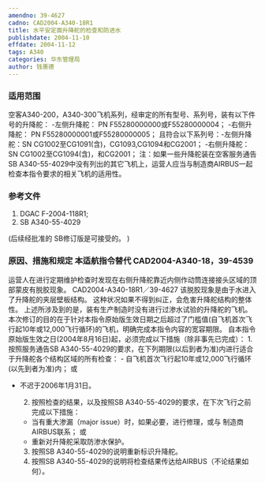 ```yaml
---
amendno: 39-4627
cadno: CAD2004-A340-18R1
title: 水平安定面升降舵的检查和防进水
publishdate: 2004-11-10
effdate: 2004-11-12
tags: A340
categories: 华东管理局
author: 钱惠德
---
```


### 适用范围 
空客A340-200，A340-300飞机系列，经审定的所有型号、系列号，装有以下件号的升降舵： -左侧升降舵： PN F55280000000或F55280000004； -右侧升降舵： PN F55280000001或F55280000005； 且符合以下系列号：-左侧升降舵：SN CG1002至CG1091(含)，CG1093,CG1094和CG2001； -右侧升降舵： SN CG1002至CG1094(含)，和CG2001； 注：如果一些升降舵装在空客服务通告SB A340-55-4029中没有列出的其它飞机上，运营人应当与制造商AIRBUS一起检查本指令要求的相关飞机的适用性。

<!--more-->
### 参考文件
1. DGAC F-2004-118R1; 
2. SB A340-55-4029 

(后续经批准的 SB修订版是可接受的。 )

### 原因、措施和规定 本适航指令替代 CAD2004-A340-18，39-4539
运营人在进行定期维护检查时发现在右侧升降舵靠近内侧作动筒连接接头区域的顶部蒙皮有脱胶现象。 
  CAD2004-A340-18R1／39-4627
  该脱胶现象是由于水进入了升降舵的夹层壁板结构。 这种状况如果不得到纠正，会危害升降舵结构的整体性。
上述所涉及到的是，装有生产制造时没有进行过渗水试验的升降舵的飞机。 
本次修订的目的在于针对本指令原始版生效日期之后超过了门槛值(自飞机首次飞行起10年或12,000飞行循环)的飞机，明确完成本指令内容的宽容期限。 
自本指令原始版生效之日(2004年8月16日)起，必须完成以下措施（除非事先已完成）： 
1.
按照服务通告SB A340-55-4029的要求，在下列期限(以后到者为准)内进行适合于升降舵各个结构区域的所有检查： 
    - 自飞机首次飞行起10年或12,000飞行循环(以先到者为准)内； 或 
- 不迟于2006年1月31日。 

   2. 按照检查的结果，以及按照SB A340-55-4029的要求，在下次飞行之前完成以下措施： 

    - 当有重大渗漏（major issue）时，如果必要，进行修理，或与
制造商AIRBUS联系； 或 
    - 重新对升降舵采取防渗水保护。
   3. 按照SB A340-55-4029的说明重新标识升降舵。 
   4. 按照SB A340-55-4029的说明将检查结果传达给AIRBUS（不论结果如何）。
